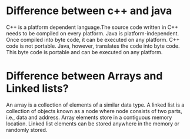 # Difference between c++ and java
C++ is a platform dependent language.The source code written in C++ needs to be compiled on every platform.
Java is platform-independent. Once compiled into byte code, it can be executed on any platform.
C++ code is not portable. Java, however, translates the code into byte code.
This byte code is portable and can be executed on any platform.

# Difference between Arrays and Linked lists?
An array is a collection of elements of a similar data type. 
A linked list is a collection of objects known as a node where node consists of two parts, i.e., data and address. Array elements store in a contiguous memory location. 
Linked list elements can be stored anywhere in the memory or randomly stored.

# 
